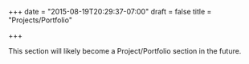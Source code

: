 +++
date = "2015-08-19T20:29:37-07:00"
draft = false
title = "Projects/Portfolio"

+++

This section will likely become a Project/Portfolio section in the future.
